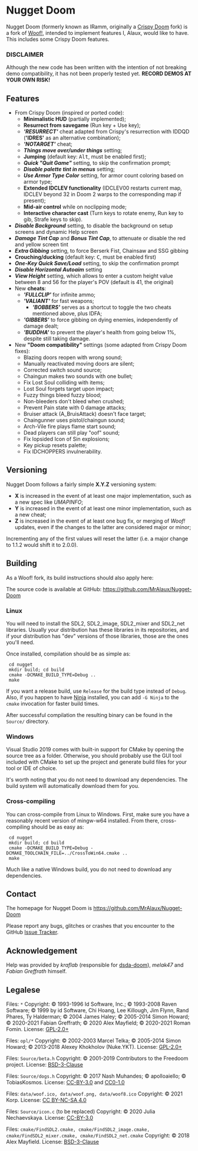 # Nugget Doom

Nugget Doom (formerly known as IRamm, originally a [Crispy Doom](https://www.chocolate-doom.org/wiki/index.php/Crispy_Doom) fork) is a fork of [Woof!](https://github.com/fabiangreffrath/woof), intended to implement features I, Alaux, would like to have. This includes some Crispy Doom features.

### DISCLAIMER
Although the new code has been written with the intention of not breaking demo compatibility, it has not been properly tested yet.
**RECORD DEMOS AT YOUR OWN RISK!**

## Features

- From Crispy Doom (inspired or ported code):
  - **Minimalistic HUD** (partially implemented);
  - **Resurrect from savegame** (Run key + Use key);
  - _**'RESURRECT'**_ cheat adapted from Crispy's resurrection with IDDQD (**'IDRES'** as an alternative combination);
  - _**'NOTARGET'**_ cheat;
  - _**Things move over/under things**_ setting;
  - **Jumping** (default key: <kbd>Alt</kbd>, must be enabled first);
  - _**Quick "Quit Game"**_ setting, to skip the confirmation prompt;
  - _**Disable palette tint in menus**_ setting;
  - _**Use Armor Type Color**_ setting, for armor count coloring based on armor type;
  - **Extended IDCLEV functionality** (IDCLEV00 restarts current map, IDCLEV beyond 32 in Doom 2 warps to the corresponding map if present);
  - **Mid-air control** while on noclipping mode;
  - **Interactive character cast** (Turn keys to rotate enemy, Run key to gib, Strafe keys to skip).
- _**Disable Background**_ setting, to disable the background on setup screens and dynamic Help screen
- _**Damage Tint Cap**_ and _**Bonus Tint Cap**_, to attenuate or disable the red and yellow screen tint
- _**Extra Gibbing**_ setting, to force Berserk Fist, Chainsaw and SSG gibbing
- **Crouching/ducking** (default key: <kbd>C</kbd>, must be enabled first)
- _**One-Key Quick Save/Load**_ setting, to skip the confirmation prompt
- _**Disable Horizontal Autoaim**_ setting
- _**View Height**_ setting, which allows to enter a custom height value between 8 and 56 for the player's POV (default is 41, the original)
- New **cheats**:
  - _**'FULLCLIP'**_ for infinite ammo;
  - _**'VALIANT'**_ for fast weapons;
    - _**'BOBBERS'**_ serves as a shortcut to toggle the two cheats mentioned above, plus IDFA;
  - _**'GIBBERS'**_ to force gibbing on dying enemies, independently of damage dealt;
  - _**'BUDDHA'**_ to prevent the player's health from going below 1%, despite still taking damage.
- New **"Doom compatibility"** settings (some adapted from Crispy Doom fixes):
  - Blazing doors reopen with wrong sound;
  - Manually reactivated moving doors are silent;
  - Corrected switch sound source;
  - Chaingun makes two sounds with one bullet;
  - Fix Lost Soul colliding with items;
  - Lost Soul forgets target upon impact;
  - Fuzzy things bleed fuzzy blood;
  - Non-bleeders don't bleed when crushed;
  - Prevent Pain state with 0 damage attacks;
  - Bruiser attack (A_BruisAttack) doesn't face target;
  - Chaingunner uses pistol/chaingun sound;
  - Arch-Vile fire plays flame start sound;
  - Dead players can still play "oof" sound;
  - Fix lopsided Icon of Sin explosions;
  - Key pickup resets palette;
  - Fix IDCHOPPERS invulnerability.

## Versioning
Nugget Doom follows a fairly simple **X.Y.Z** versioning system:
  - **X** is increased in the event of at least one major implementation, such as a new spec like _UMAPINFO_;
  - **Y** is increased in the event of at least one minor implementation, such as a new cheat;
  - **Z** is increased in the event of at least one bug fix, or merging of _Woof!_ updates, even if the changes to the latter are considered major or minor;

Incrementing any of the first values will reset the latter (i.e. a major change to 1.1.2 would shift it to 2.0.0).

## Building

As a Woof! fork, its build instructions should also apply here:

The source code is available at GitHub: https://github.com/MrAlaux/Nugget-Doom

### Linux

You will need to install the SDL2, SDL2_image, SDL2_mixer and SDL2_net libraries.  Usually your distribution has these libraries in its repositories, and if your distribution has "dev" versions of those libraries, those are the ones you'll need.

Once installed, compilation should be as simple as:

```
 cd nugget
 mkdir build; cd build
 cmake -DCMAKE_BUILD_TYPE=Debug ..
 make
```

If you want a release build, use `Release` for the build type instead of `Debug`.  Also, if you happen to have [Ninja](https://ninja-build.org/) installed, you can add `-G Ninja` to the `cmake` invocation for faster build times.

After successful compilation the resulting binary can be found in the `Source/` directory.

### Windows

Visual Studio 2019 comes with built-in support for CMake by opening the source tree as a folder.  Otherwise, you should probably use the GUI tool included with CMake to set up the project and generate build files for your tool or IDE of choice.

It's worth noting that you do not need to download any dependencies.  The build system will automatically download them for you.

### Cross-compiling

You can cross-compile from Linux to Windows.  First, make sure you have a reasonably recent version of mingw-w64 installed.  From there, cross-compiling should be as easy as:

```
 cd nugget
 mkdir build; cd build
 cmake -DCMAKE_BUILD_TYPE=Debug -DCMAKE_TOOLCHAIN_FILE=../CrossToWin64.cmake ..
 make
```

Much like a native Windows build, you do not need to download any dependencies.

## Contact

The homepage for Nugget Doom is https://github.com/MrAlaux/Nugget-Doom

Please report any bugs, glitches or crashes that you encounter to the GitHub [Issue Tracker](https://github.com/MrAlaux/Nugget-Doom/issues).

## Acknowledgement

Help was provided by _kraflab_ (responsible for [dsda-doom](https://github.com/kraflab/dsda-doom)), _melak47_ and _Fabian Greffrath_ himself.

## Legalese

Files: `*`
Copyright: © 1993-1996 Id Software, Inc.;
 © 1993-2008 Raven Software;
 © 1999 by id Software, Chi Hoang, Lee Killough, Jim Flynn, Rand Phares, Ty Halderman;
 © 2004 James Haley;
 © 2005-2014 Simon Howard;
 © 2020-2021 Fabian Greffrath;
 © 2020 Alex Mayfield;
 © 2020-2021 Roman Fomin.
License: [GPL-2.0+](https://www.gnu.org/licenses/old-licenses/gpl-2.0.html)

Files: `opl/*`
Copyright: © 2002-2003 Marcel Telka;
 © 2005-2014 Simon Howard;
 © 2013-2018 Alexey Khokholov (Nuke.YKT).
License: [GPL-2.0+](https://www.gnu.org/licenses/old-licenses/gpl-2.0.html)

Files: `Source/beta.h`
Copyright: © 2001-2019 Contributors to the Freedoom project.
License: [BSD-3-Clause](https://opensource.org/licenses/BSD-3-Clause)

Files: `Source/dogs.h`
Copyright: © 2017 Nash Muhandes;
 © apolloaiello;
 © TobiasKosmos.
License: [CC-BY-3.0](https://creativecommons.org/licenses/by/3.0/) and [CC0-1.0](https://creativecommons.org/publicdomain/zero/1.0/)

Files: `data/woof.ico,
 data/woof.png,
 data/woof8.ico`
Copyright: © 2021 Korp.
License: [CC BY-NC-SA 4.0](https://creativecommons.org/licenses/by-nc-sa/4.0/)

Files: `Source/icon.c` (to be replaced)
Copyright: © 2020 Julia Nechaevskaya.
License: [CC-BY-3.0](https://creativecommons.org/licenses/by/3.0/)

Files: `cmake/FindSDL2.cmake,
 cmake/FindSDL2_image.cmake,
 cmake/FindSDL2_mixer.cmake,
 cmake/FindSDL2_net.cmake`
Copyright: © 2018 Alex Mayfield.
License: [BSD-3-Clause](https://opensource.org/licenses/BSD-3-Clause)
